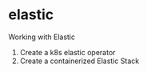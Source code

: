 # elastic
Working with Elastic

1. Create a k8s elastic operator
2. Create a containerized Elastic Stack
